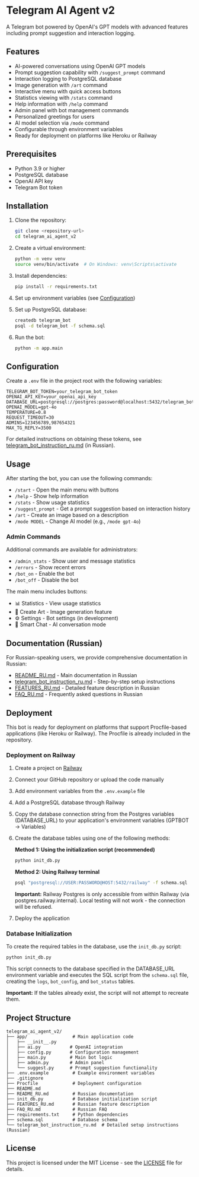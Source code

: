 # Telegram AI Agent v2

A Telegram bot powered by OpenAI's GPT models with advanced features including prompt suggestion and interaction logging.

## Features

- AI-powered conversations using OpenAI GPT models
- Prompt suggestion capability with `/suggest_prompt` command
- Interaction logging to PostgreSQL database
- Image generation with `/art` command
- Interactive menu with quick access buttons
- Statistics viewing with `/stats` command
- Help information with `/help` command
- Admin panel with bot management commands
- Personalized greetings for users
- AI model selection via `/mode` command
- Configurable through environment variables
- Ready for deployment on platforms like Heroku or Railway

## Prerequisites

- Python 3.9 or higher
- PostgreSQL database
- OpenAI API key
- Telegram Bot token

## Installation

1. Clone the repository:
   ```bash
   git clone <repository-url>
   cd telegram_ai_agent_v2
   ```

2. Create a virtual environment:
   ```bash
   python -m venv venv
   source venv/bin/activate  # On Windows: venv\Scripts\activate
   ```

3. Install dependencies:
   ```bash
   pip install -r requirements.txt
   ```

4. Set up environment variables (see [Configuration](#configuration))

5. Set up PostgreSQL database:
   ```bash
   createdb telegram_bot
   psql -d telegram_bot -f schema.sql
   ```

6. Run the bot:
   ```bash
   python -m app.main
   ```

## Configuration

Create a `.env` file in the project root with the following variables:

```
TELEGRAM_BOT_TOKEN=your_telegram_bot_token
OPENAI_API_KEY=your_openai_api_key
DATABASE_URL=postgresql://postgres:password@localhost:5432/telegram_bot
OPENAI_MODEL=gpt-4o
TEMPERATURE=0.8
REQUEST_TIMEOUT=30
ADMINS=123456789,987654321
MAX_TG_REPLY=3500
```

For detailed instructions on obtaining these tokens, see [telegram_bot_instruction_ru.md](telegram_bot_instruction_ru.md) (in Russian).

## Usage

After starting the bot, you can use the following commands:

- `/start` - Open the main menu with buttons
- `/help` - Show help information
- `/stats` - Show usage statistics
- `/suggest_prompt` - Get a prompt suggestion based on interaction history
- `/art` - Create an image based on a description
- `/mode MODEL` - Change AI model (e.g., `/mode gpt-4o`)

### Admin Commands

Additional commands are available for administrators:

- `/admin_stats` - Show user and message statistics
- `/errors` - Show recent errors
- `/bot_on` - Enable the bot
- `/bot_off` - Disable the bot

The main menu includes buttons:
- 📊 Statistics - View usage statistics
- 🎨 Create Art - Image generation feature
- ⚙️ Settings - Bot settings (in development)
- 🧠 Smart Chat - AI conversation mode

## Documentation (Russian)

For Russian-speaking users, we provide comprehensive documentation in Russian:

- [README_RU.md](README_RU.md) - Main documentation in Russian
- [telegram_bot_instruction_ru.md](telegram_bot_instruction_ru.md) - Step-by-step setup instructions
- [FEATURES_RU.md](FEATURES_RU.md) - Detailed feature description in Russian
- [FAQ_RU.md](FAQ_RU.md) - Frequently asked questions in Russian

## Deployment

This bot is ready for deployment on platforms that support Procfile-based applications (like Heroku or Railway). The Procfile is already included in the repository.

### Deployment on Railway

1. Create a project on [Railway](https://railway.app/)
2. Connect your GitHub repository or upload the code manually
3. Add environment variables from the `.env.example` file
4. Add a PostgreSQL database through Railway
5. Copy the database connection string from the Postgres variables (DATABASE_URL) to your application's environment variables (GPTBOT → Variables)
6. Create the database tables using one of the following methods:

   **Method 1: Using the initialization script (recommended)**
   ```bash
   python init_db.py
   ```
   
   **Method 2: Using Railway terminal**
   ```bash
   psql "postgresql://USER:PASSWORD@HOST:5432/railway" -f schema.sql
   ```
   
   **Important:** Railway Postgres is only accessible from within Railway (via postgres.railway.internal). Local testing will not work - the connection will be refused.

7. Deploy the application

### Database Initialization

To create the required tables in the database, use the `init_db.py` script:

```bash
python init_db.py
```

This script connects to the database specified in the DATABASE_URL environment variable and executes the SQL script from the `schema.sql` file, creating the `logs`, `bot_config`, and `bot_status` tables.

**Important:** If the tables already exist, the script will not attempt to recreate them.

## Project Structure

```
telegram_ai_agent_v2/
├── app/                 # Main application code
│   ├── __init__.py
│   ├── ai.py           # OpenAI integration
│   ├── config.py       # Configuration management
│   ├── main.py         # Main bot logic
│   ├── admin.py        # Admin panel
│   └── suggest.py      # Prompt suggestion functionality
├── .env.example         # Example environment variables
├── .gitignore
├── Procfile             # Deployment configuration
├── README.md
├── README_RU.md         # Russian documentation
├── init_db.py           # Database initialization script
├── FEATURES_RU.md       # Russian feature description
├── FAQ_RU.md            # Russian FAQ
├── requirements.txt     # Python dependencies
├── schema.sql           # Database schema
└── telegram_bot_instruction_ru.md  # Detailed setup instructions (Russian)
```

## License

This project is licensed under the MIT License - see the [LICENSE](LICENSE) file for details.
